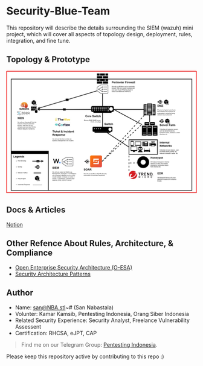 # Security-Blue-Team
This repository will describe the details surrounding the SIEM (wazuh) mini project, which will cover all aspects of topology design, deployment, rules, integration, and fine tune.

## Topology & Prototype
![My Image](Images/Topology.jpg)

## Docs & Articles
[Notion](https://13ihsan92.notion.site/Documentation-san-NBA-stl-b5f06c8384c34fbb877a1313cffd7804)

## Other Refence About Rules, Architecture, & Compliance
- [Open Enterprise Security Architecture (O-ESA)](https://pubs.opengroup.org/security/o-esa/#_Toc291061776)
- [Security Architecture Patterns](https://www.opensecurityarchitecture.org/cms/library/patternlandscape)

## Author
- Name: san@NBA.stl~# (San Nabastala)
- Volunter: Kamar Kamsib, Pentesting Indonesia, Orang Siber Indonesia
- Related Security Experience: Security Analyst, Freelance Vulnerability Assessent
- Certification: RHCSA, eJPT, CAP

> Find me on our Telegram Group: [Pentesting Indonesia](https://t.me/PentestingIndonesia).

Please keep this repository active by contributing to this repo :)